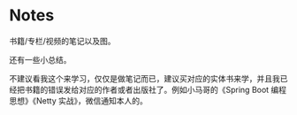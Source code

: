 # Notes

书籍/专栏/视频的笔记以及图。



还有一些小总结。



不建议看我这个来学习，仅仅是做笔记而已，建议买对应的实体书来学，并且我已经把书籍的错误发给对应的作者或者出版社了。例如小马哥的《Spring Boot 编程思想》《Netty 实战》，微信通知本人的。